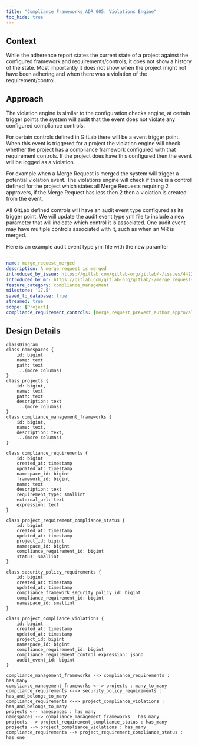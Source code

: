 ```yaml
---
title: "Compliance Frameworks ADR 005: Violations Engine"
toc_hide: true
---
```


## Context

While the adherence report states the current state of a project against the configured framework and requirements/controls,
it does not show a history of the state. Most importantly it does not show when the project might not have been adhering
and when there was a violation of the requirement/control.

## Approach

The violation engine is similar to the configuration checks engine, at certain trigger points the system will audit that
the event does not violate any configured compliance controls.

For certain controls defined in GitLab there will be a event trigger point. When this event is triggered for a project the violation engine will check whether the project has a compliance framework configured with that requirement controls. If the project does have this configured then the event will be logged as a violation.

For example when a Merge Request is merged the system will trigger a potential violation event. The violations engine will check if there is a control defined for the project which states all Merge Requests requiring 2 approvers, if the Merge Request has less then 2 then a violation is created from the event.

All GitLab defined controls will have an audit event type configured as its trigger point. We will update the audit event type yml file to include a new parameter that will indicate which control it is associated. One audit event may have multiple controls associated with it, such as when an MR is merged.

Here is an example audit event type yml file with the new paramter

```yml
---
name: merge_request_merged
description: A merge request is merged
introduced_by_issue: https://gitlab.com/gitlab-org/gitlab/-/issues/442279
introduced_by_mr: https://gitlab.com/gitlab-org/gitlab/-/merge_requests/164846
feature_category: compliance_management
milestone: '17.5'
saved_to_database: true
streamed: true
scope: [Project]
compliance_requirement_controls: [merge_request_prevent_author_approval, merge_request_prevent_committers_approval, merge_request_prevent_author_approval]
```

## Design Details

```mermaid
classDiagram
class namespaces {
    id: bigint
    name: text
    path: text
    ...(more columns)
}
class projects {
    id: bigint,
    name: text
    path: text
    description: text
    ...(more columns)
}
class compliance_management_frameworks {
    id: bigint,
    name: text,
    description: text,
    ...(more columns)
}

class compliance_requirements {
    id: bigint
    created_at: timestamp
    updated_at: timestamp
    namespace_id: bigint
    framework_id: bigint
    name: text
    description: text
    requirement_type: smallint
    external_url: text
    expression: text
}

class project_requirement_compliance_status {
    id: bigint
    created_at: timestamp
    updated_at: timestamp
    project_id: bigint
    namespace_id: bigint
    compliance_requirement_id: bigint
    status: smallint
}

class security_policy_requirements {
    id: bigint
    created_at: timestamp
    updated_at: timestamp
    compliance_framework_security_policy_id: bigint
    compliance_requirement_id: bigint
    namespace_id: smallint
}

class project_compliance_violations {
    id: bigint
    created_at: timestamp
    updated_at: timestamp
    project_id: bigint
    namespace_id: bigint
    compliance_requirement_id: bigint
    compliance_requirement_control_expression: jsonb
    audit_event_id: bigint
}

compliance_management_frameworks --> compliance_requirements : has_many
compliance_management_frameworks <--> projects : many_to_many
compliance_requirements <--> security_policy_requirements : has_and_belongs_to_many
compliance_requirements <--> project_compliance_violations : has_and_belongs_to_many
projects <-- namespaces : has_many
namespaces --> compliance_management_frameworks : has_many
projects --> project_requirement_compliance_status : has_many
projects --> project_compliance_violations : has_many
compliance_requirements --> project_requirement_compliance_status : has_one
```
